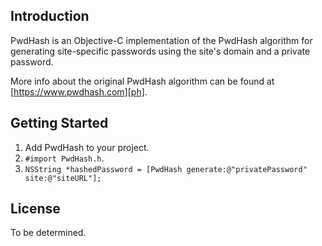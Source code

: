 Introduction
------------
PwdHash is an Objective-C implementation of the PwdHash algorithm for
generating site-specific passwords using the site's domain and a private
password.

More info about the original PwdHash algorithm can be found at
[https://www.pwdhash.com][ph].

Getting Started
---------------
1. Add PwdHash to your project.
2. `#import PwdHash.h`.
3. `NSString *hashedPassword = [PwdHash generate:@"privatePassword" site:@"siteURL"];`

License
-------

To be determined.

[ph]: https://www.pwdhash.com
